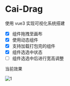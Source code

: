 # Cai-Drag

使用 vue3 实现可视化系统搭建

- [x] 组件拖拽至画布
- [x] 使用动态组件
- [x] 支持加载打包完的组件
- [x] 组件选选中状态
- [ ] 组件选选中后进行宽高调整

当前效果

![1](README.assets/1.gif)
